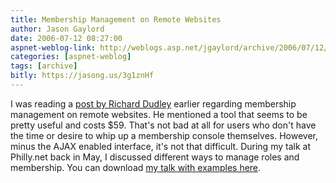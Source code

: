 ```yaml
---
title: Membership Management on Remote Websites
author: Jason Gaylord
date: 2006-07-12 08:27:00
aspnet-weblog-link: http://weblogs.asp.net/jgaylord/archive/2006/07/12/Membership-Management-on-Remote-Websites.aspx
categories: [aspnet-weblog]
tags: [archive]
bitly: https://jasong.us/3g1znHf
---
```


I was reading a [post by Richard Dudley](http://www.rjdudley.com/blog/remote%20web%20administration%20tool.aspx) earlier regarding membership management on remote websites. He mentioned a tool that seems to be pretty useful and costs $59. That's not bad at all for users who don't have the time or desire to whip up a membership console themselves. However, minus the AJAX enabled interface, it's not that difficult. During my talk at Philly.net back in May, I discussed different ways to manage roles and membership. You can download [my talk with examples here](http://www.jasongaylord.com/Talks/#20060517).